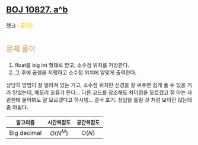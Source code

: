 # <span style="font-size:17pt; font-weight:bold">[BOJ 10827. a^b](https://www.acmicpc.net/problem/10827)</span>
랭크 : <span style="color:gold">__골드5__</span>
<br>

# <span style="font-size:15pt;color:BurlyWood">문제 풀이</span>

1. float를 big int 형태로 받고, 소수점 위치를 저장한다.
2. 그 후에 곱셈을 지행하고 소수점 위치에 알맞게 출력한다.

상당히 방법이 잘 알려져 있는 거고, 소수점 위치만 신경을 잘 써주면 쉽게 풀 수 있을 거라 믿었는데, 메모리 오류가 뜬다... 다른 코드를 참조해도 차이점을 모르겠고 잘 아는 사람한테 물어봐도 잘 모르겠다고 하시넹... 결국 포기. 정답을 틀릴 것 처럼 보이진 않는데 좀 아쉽다.

|`알고리즘`|`시간복잡도`|`공간복잡도`|
|:---:|:---:|:---:|
| Big decimal | $O(N^M)$| $O(N)$ |

<br><br>
